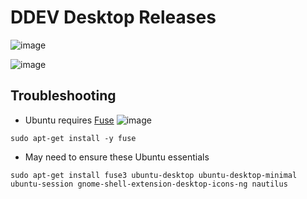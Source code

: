 # DDEV Desktop Releases

![image](https://github.com/user-attachments/assets/578d6a11-4d6a-4b38-a6bb-ce7b39503ee5)

![image](https://github.com/user-attachments/assets/f6b65018-3b1e-402c-9d03-433b63e7f862)

## Troubleshooting
- Ubuntu requires [Fuse]([url](https://github.com/appimage/appimagekit/wiki/fuse))
  ![image](https://github.com/user-attachments/assets/c5b979e3-5827-406b-8966-a63a5e0b2700)

```
sudo apt-get install -y fuse
```
- May need to ensure these Ubuntu essentials
```
sudo apt-get install fuse3 ubuntu-desktop ubuntu-desktop-minimal ubuntu-session gnome-shell-extension-desktop-icons-ng nautilus
```
